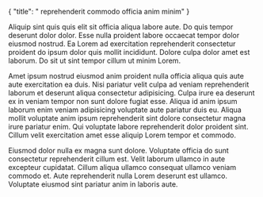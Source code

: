 {
  "title": " reprehenderit commodo officia anim minim"
}

Aliquip sint quis quis elit sit officia aliqua labore aute. Do quis tempor deserunt dolor dolor. Esse nulla proident labore occaecat tempor dolor eiusmod nostrud. Ea Lorem ad exercitation reprehenderit consectetur proident do ipsum dolor quis mollit incididunt. Dolore culpa dolor amet est laborum. Do sit ut sint tempor cillum ut minim Lorem.

Amet ipsum nostrud eiusmod anim proident nulla officia aliqua quis aute aute exercitation ea duis. Nisi pariatur velit culpa ad veniam reprehenderit laborum et deserunt aliqua consectetur adipisicing. Culpa irure ea deserunt ex in veniam tempor non sunt dolore fugiat esse. Aliqua id anim ipsum laborum enim veniam adipisicing voluptate aute pariatur duis eu. Aliqua mollit voluptate anim ipsum reprehenderit sint dolore consectetur magna irure pariatur enim. Qui voluptate labore reprehenderit dolor proident sint. Cillum velit exercitation amet esse aliquip Lorem tempor et commodo.

Eiusmod dolor nulla ex magna sunt dolore. Voluptate officia do sunt consectetur reprehenderit cillum est. Velit laborum ullamco in aute excepteur cupidatat. Cillum aliqua ullamco consequat ullamco veniam commodo et. Aute reprehenderit nulla Lorem deserunt est ullamco. Voluptate eiusmod sint pariatur anim in laboris aute.